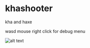 # khashooter

kha and haxe

wasd
mouse
right click for debug menu

![alt text](https://i.imgur.com/x2KGEY9.png)
